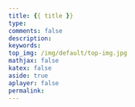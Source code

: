 ```yaml
---
title: {{ title }}
type:
comments: false
description:
keywords:
top_img: /img/default/top-img.jpg
mathjax: false
katex: false
aside: true
aplayer: false
permalink:
---
```

